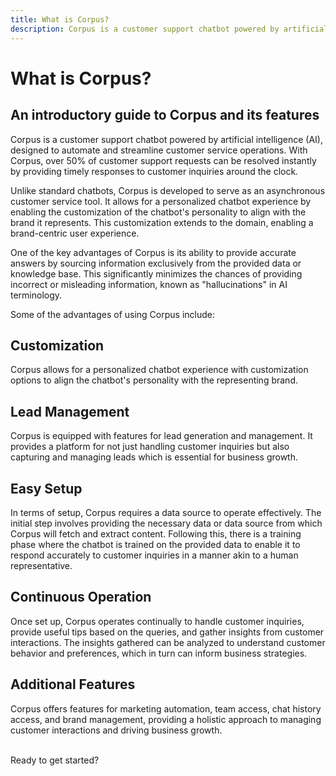 ```yaml
---
title: What is Corpus?
description: Corpus is a customer support chatbot powered by artificial intelligence (AI), designed to automate and streamline customer service operations.
---
```


# What is Corpus? 

## An introductory guide to Corpus and its features

Corpus is a customer support chatbot powered by artificial intelligence (AI), designed to automate and streamline customer service operations. With Corpus, over 50% of customer support requests can be resolved instantly by providing timely responses to customer inquiries around the clock.

Unlike standard chatbots, Corpus is developed to serve as an asynchronous customer service tool. It allows for a personalized chatbot experience by enabling the customization of the chatbot's personality to align with the brand it represents. This customization extends to the domain, enabling a brand-centric user experience.

One of the key advantages of Corpus is its ability to provide accurate answers by sourcing information exclusively from the provided data or knowledge base. This significantly minimizes the chances of providing incorrect or misleading information, known as "hallucinations" in AI terminology.

Some of the advantages of using Corpus include:

## Customization
Corpus allows for a personalized chatbot experience with customization options to align the chatbot's personality with the representing brand.

## Lead Management
Corpus is equipped with features for lead generation and management. It provides a platform for not just handling customer inquiries but also capturing and managing leads which is essential for business growth.

## Easy Setup
In terms of setup, Corpus requires a data source to operate effectively. The initial step involves providing the necessary data or data source from which Corpus will fetch and extract content. Following this, there is a training phase where the chatbot is trained on the provided data to enable it to respond accurately to customer inquiries in a manner akin to a human representative.

## Continuous Operation
Once set up, Corpus operates continually to handle customer inquiries, provide useful tips based on the queries, and gather insights from customer interactions. The insights gathered can be analyzed to understand customer behavior and preferences, which in turn can inform business strategies.

## Additional Features
Corpus offers features for marketing automation, team access, chat history access, and brand management, providing a holistic approach to managing customer interactions and driving business growth.

<br>
Ready to get started?
